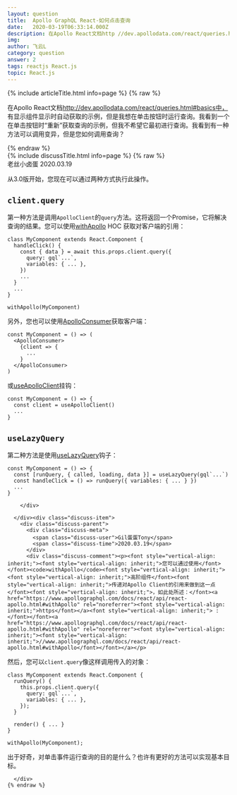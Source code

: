 ```yaml
---
layout: question
title:  Apollo GraphQL React-如何点击查询
date:   2020-03-19T06:33:14.000Z
description: 在Apollo React文档http //dev.apollodata.com/react/queries.html#basics中，有显示组件显示时自...
img: 
author: 飞云L
category: question
answer: 2
tags: reactjs React.js
topic: React.js
---
```

<div class="article-root">
  <div class="article">
    {% include articleTitle.html info=page %}
    {% raw %}
    <div class="article-content"><p><font style="vertical-align: inherit;"><font style="vertical-align: inherit;">在Apollo React文档</font></font><a href="http://dev.apollodata.com/react/queries.html#basics"><font style="vertical-align: inherit;"><font style="vertical-align: inherit;">http://dev.apollodata.com/react/queries.html#basics中，</font></font></a><font style="vertical-align: inherit;"><font style="vertical-align: inherit;">有显示组件显示时自动获取的示例，但是我想在单击按钮时运行查询。</font><font style="vertical-align: inherit;">我看到一个在单击按钮时“重新”获取查询的示例，但我不希望它最初进行查询。</font><font style="vertical-align: inherit;">我看到有一种方法可以调用变异，但是您如何调用查询？</font></font></p></div>
    {% endraw %}
  </div>

  <div class="discuss-wrapper">
    {% include discussTitle.html info=page %}
    {% raw %}
    <div class="discuss-item">
        <div class="discuss-parent">
          <div class="discuss-meta">
            <span class="discuss-user">老丝小卤蛋</span>
            <span class="discuss-time">2020.03.19</span>
          </div>
          <div class="discuss-comment"><p><font style="vertical-align: inherit;"><font style="vertical-align: inherit;">从3.0版开始，您现在可以通过两种方式执行此操作。</font></font></p>

<h2><code>client.query</code></h2>

<p><font style="vertical-align: inherit;"><font style="vertical-align: inherit;">第一种方法是调用</font></font><code>ApolloClient</code><font style="vertical-align: inherit;"><font style="vertical-align: inherit;">的</font></font><code>query</code><font style="vertical-align: inherit;"><font style="vertical-align: inherit;">方法。</font><font style="vertical-align: inherit;">这将返回一个Promise，它将解决查询的结果。</font><font style="vertical-align: inherit;">您可以使用</font></font><a href="https://www.apollographql.com/docs/react/api/react-hoc/#withapollocomponent" rel="noreferrer"><font style="vertical-align: inherit;"><font style="vertical-align: inherit;">withApollo</font></font></a><font style="vertical-align: inherit;"><font style="vertical-align: inherit;"> HOC </font><font style="vertical-align: inherit;">获取对客户端的引用</font><font style="vertical-align: inherit;">：</font></font></p>

<pre><code>class MyComponent extends React.Component {<font></font>
  handleClick() {<font></font>
    const { data } = await this.props.client.query({<font></font>
      query: gql`...`,<font></font>
      variables: { ... },<font></font>
    })<font></font>
    ...<font></font>
  }<font></font>
  ...<font></font>
}<font></font>
<font></font>
withApollo(MyComponent)<font></font>
</code></pre>

<p><font style="vertical-align: inherit;"><font style="vertical-align: inherit;">另外，您也可以使用</font></font><a href="https://www.apollographql.com/docs/react/api/react-common/#apolloconsumer" rel="noreferrer"><font style="vertical-align: inherit;"><font style="vertical-align: inherit;">ApolloConsumer</font></font></a><font style="vertical-align: inherit;"><font style="vertical-align: inherit;">获取客户端：</font></font></p>

<pre><code>const MyComponent = () =&gt; (<font></font>
  &lt;ApolloConsumer&gt;<font></font>
    {client =&gt; {<font></font>
      ...<font></font>
    }<font></font>
  &lt;/ApolloConsumer&gt;<font></font>
)<font></font>
</code></pre>

<p><font style="vertical-align: inherit;"><font style="vertical-align: inherit;">或</font></font><a href="https://www.apollographql.com/docs/react/api/react-hooks/#useapolloclient" rel="noreferrer"><font style="vertical-align: inherit;"><font style="vertical-align: inherit;">useApolloClient</font></font></a><font style="vertical-align: inherit;"><font style="vertical-align: inherit;">挂钩：</font></font></p>

<pre><code>const MyComponent = () =&gt; {<font></font>
  const client = useApolloClient()<font></font>
  ...<font></font>
}<font></font>
</code></pre>

<h2><code>useLazyQuery</code></h2>

<p><font style="vertical-align: inherit;"><font style="vertical-align: inherit;">第二种方法是使用</font></font><a href="https://www.apollographql.com/docs/react/api/react-hooks/#uselazyquery" rel="noreferrer"><font style="vertical-align: inherit;"><font style="vertical-align: inherit;">useLazyQuery</font></font></a><font style="vertical-align: inherit;"><font style="vertical-align: inherit;">钩子：</font></font></p>

<pre><code>const MyComponent = () =&gt; {<font></font>
  const [runQuery, { called, loading, data }] = useLazyQuery(gql`...`)<font></font>
  const handleClick = () =&gt; runQuery({ variables: { ... } })<font></font>
  ...<font></font>
}<font></font>
</code></pre></div>
        </div>
        
      </div><div class="discuss-item">
        <div class="discuss-parent">
          <div class="discuss-meta">
            <span class="discuss-user">Gil蛋蛋Tony</span>
            <span class="discuss-time">2020.03.19</span>
          </div>
          <div class="discuss-comment"><p><font style="vertical-align: inherit;"><font style="vertical-align: inherit;">您可以通过使用</font></font><code>withApollo</code><font style="vertical-align: inherit;"><font style="vertical-align: inherit;">高阶组件</font><font style="vertical-align: inherit;">传递对Apollo Client的引用来做到这一点</font><font style="vertical-align: inherit;">，如此处所述：</font><a href="https://www.apollographql.com/docs/react/api/react-apollo.html#withApollo" rel="noreferrer"><font style="vertical-align: inherit;">https</font></a><font style="vertical-align: inherit;"> : </font></font><a href="https://www.apollographql.com/docs/react/api/react-apollo.html#withApollo" rel="noreferrer"><font style="vertical-align: inherit;"><font style="vertical-align: inherit;">//www.apollographql.com/docs/react/api/react-apollo.html#withApollo</font></font></a></p>

<p><font style="vertical-align: inherit;"><font style="vertical-align: inherit;">然后，您可以</font></font><code>client.query</code><font style="vertical-align: inherit;"><font style="vertical-align: inherit;">像这样</font><font style="vertical-align: inherit;">调用</font><font style="vertical-align: inherit;">传入的对象：</font></font></p>

<pre><code>class MyComponent extends React.Component {<font></font>
  runQuery() {<font></font>
    this.props.client.query({<font></font>
      query: gql`...`,<font></font>
      variables: { ... },<font></font>
    });<font></font>
  }<font></font>
<font></font>
  render() { ... }<font></font>
}<font></font>
<font></font>
withApollo(MyComponent);<font></font>
</code></pre>

<p><font style="vertical-align: inherit;"><font style="vertical-align: inherit;">出于好奇，对单击事件运行查询的目的是什么？</font><font style="vertical-align: inherit;">也许有更好的方法可以实现基本目标。</font></font></p></div>
        </div>
        
      </div>
    {% endraw %}
  </div>
<div>
